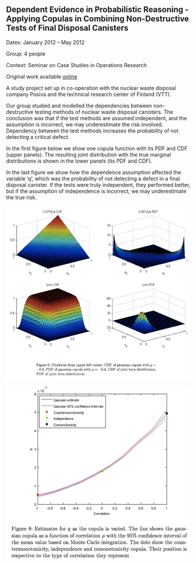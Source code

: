 ## Dependent Evidence in Probabilistic Reasoning - Applying Copulas in Combining Non-Destructive Tests of Final Disposal Canisters

Dates: January 2012 – May 2012

Group: 4 people

Context: Seminar on Case Studies in Operations Research

Original work available [online](http://salserver.org.aalto.fi/vanhat_sivut/Opinnot/Mat-2.4177/projektit2012/VTT%20-%20Final%20Report%20-%2009.05.2012.pdf)

A study project set up in co-operation with the nuclear waste disposal company Posiva and the technical research center of Finland (VTT).

Our group studied and modelled the dependencies between non-destructive testing methods of nuclear waste disposal canisters. The conclusion was that if the test methods are assumed independent, and the assumption is incorrect, we may underestimate the risk involved. Dependency between the test methods increases the probability of not detecting a critical defect.

In the first figure below we show one copula function with its PDF and CDF (upper panels). The resulting joint distribution with the true marginal distributions is shown in the lower panels (its PDF and CDF).

In the last figure we show how the dependence assumption affected the variable ‘q’, which was the probability of not detecting a defect in a final disposal canister. If the tests were truly independent, they performed better, but if the assumption of independence is incorrect, we may underestimate the true risk.

![3D plots of copula functions](/figures-other/nuclear-waste-copula.webp)

![Probability of not detecting a defect as a function of correlation parameter](/figures-other/copula-correlation.webp)